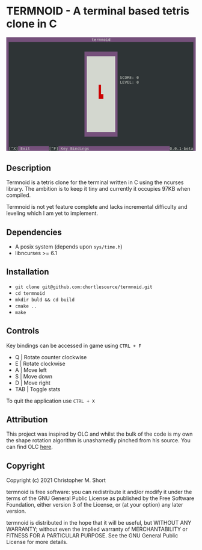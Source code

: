 # TERMNOID - A terminal based tetris clone in C

<p align="center">
  <img src="gfx/termnoid.png?raw=true" alt="termnoid a tetris clone!"/>
</p>

## Description

Termnoid is a tetris clone for the terminal written in C using the ncurses library. The ambition is to keep it tiny and currently it occupies 97KB when compiled.

Termnoid is not yet feature complete and lacks incremental difficulty and leveling which I am yet to implement.

## Dependencies

* A posix system (depends upon `sys/time.h`)
* libncurses >= 6.1

## Installation

* `git clone git@github.com:chortlesource/termnoid.git`
* `cd termnoid`
* `mkdir buld && cd build`
* `cmake ..`
* `make`

## Controls

Key bindings can be accessed in game using `CTRL + F`

* Q   | Rotate counter clockwise
* E   | Rotate clockwise
* A   | Move left
* S   | Move down
* D   | Move right
* TAB | Toggle stats

To quit the application use `CTRL + X`

## Attribution

This project was inspired by OLC and whilst the bulk of the code is my own the shape rotation algorithm is unashamedly pinched from his source. You can find OLC [here](https://github.com/OneLoneCoder).

## Copyright

Copyright (c) 2021 Christopher M. Short

termnoid is free software: you can redistribute it and/or
modify it under the terms of the GNU General Public License as
published by the Free Software Foundation, either version 3 of the
License, or (at your option) any later version.

termnoid is distributed in the hope that it will be useful, but
WITHOUT ANY WARRANTY; without even the implied warranty of
MERCHANTABILITY or FITNESS FOR A PARTICULAR PURPOSE. See the GNU
General Public License for more details.
